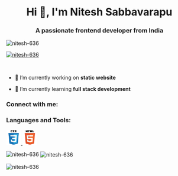<h1 align="center">Hi 👋, I'm Nitesh Sabbavarapu</h1>
<h3 align="center">A passionate frontend developer from India</h3>

<p align="left"> <img src="https://komarev.com/ghpvc/?username=nitesh-636&label=Profile%20views&color=0e75b6&style=flat" alt="nitesh-636" /> </p>

<p align="left"> <a href="https://github.com/ryo-ma/github-profile-trophy"><img src="https://github-profile-trophy.vercel.app/?username=nitesh-636" alt="nitesh-636" /></a> </p>

<p align="left"> <a href="https://twitter.com/" target="blank"><img src="https://img.shields.io/twitter/follow/?logo=twitter&style=for-the-badge" alt="" /></a> </p>

- 🔭 I’m currently working on **static website**

- 🌱 I’m currently learning **full stack development**

<h3 align="left">Connect with me:</h3>
<p align="left">
</p>

<h3 align="left">Languages and Tools:</h3>
<p align="left"> <a href="https://www.w3schools.com/css/" target="_blank" rel="noreferrer"> <img src="https://raw.githubusercontent.com/devicons/devicon/master/icons/css3/css3-original-wordmark.svg" alt="css3" width="40" height="40"/> </a> <a href="https://www.w3.org/html/" target="_blank" rel="noreferrer"> <img src="https://raw.githubusercontent.com/devicons/devicon/master/icons/html5/html5-original-wordmark.svg" alt="html5" width="40" height="40"/> </a> </p>

<p><img align="left" src="https://github-readme-stats.vercel.app/api/top-langs?username=nitesh-636&show_icons=true&locale=en&layout=compact" alt="nitesh-636" /></p>

<p>&nbsp;<img align="center" src="https://github-readme-stats.vercel.app/api?username=nitesh-636&show_icons=true&locale=en" alt="nitesh-636" /></p>

<p><img align="center" src="https://github-readme-streak-stats.herokuapp.com/?user=nitesh-636&" alt="nitesh-636" /></p>

